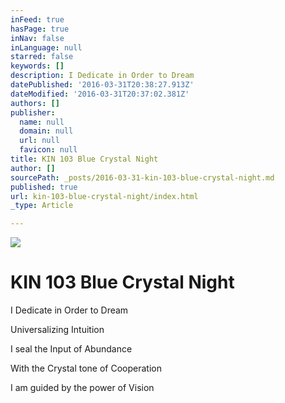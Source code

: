 ```yaml
---
inFeed: true
hasPage: true
inNav: false
inLanguage: null
starred: false
keywords: []
description: I Dedicate in Order to Dream
datePublished: '2016-03-31T20:38:27.913Z'
dateModified: '2016-03-31T20:37:02.381Z'
authors: []
publisher:
  name: null
  domain: null
  url: null
  favicon: null
title: KIN 103 Blue Crystal Night
author: []
sourcePath: _posts/2016-03-31-kin-103-blue-crystal-night.md
published: true
url: kin-103-blue-crystal-night/index.html
_type: Article

---
```

![](https://the-grid-user-content.s3-us-west-2.amazonaws.com/17cace4f-866b-4040-ac60-bbb8c1547d15.png)

# KIN 103 Blue Crystal Night

I Dedicate in Order to Dream

Universalizing Intuition

I seal the Input of Abundance

With the Crystal tone of Cooperation

I am guided by the power of Vision